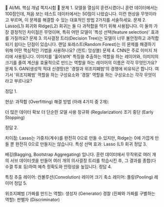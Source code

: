 🤖 AI/ML 핵심 개념 쪽지시험 🤖
문제 1.
모델을 열심히 훈련시켰더니 훈련 데이터에서는 100점인데, 처음 보는 테스트 데이터에서는 50점이 나왔습니다. 이런 현상을 무엇이라고 부르며, 이 문제를 해결할 수 있는 대표적인 방법 2가지를 서술하세요.
문제 2.
Lasso(L1) 회귀와 Ridge(L2) 회귀는 둘 다 과적합을 막기 위해 사용됩니다. 이 둘의 가장 결정적인 차이점은 무엇이며, 특히 어떤 모델이 '특성 선택(feature selection)' 효과를 가질까요?
문제 3.
의사결정 트리(Decision Tree)는 모델이 너무 불안정하고 과적합되기 쉽다는 단점이 있습니다. 랜덤 포레스트(Random Forest)는 이 문제를 해결하기 위해 어떤 핵심적인 기법을 사용하나요? (힌트: 앙상블)
문제 4.
CNN은 주로 이미지 처리에 사용됩니다. 이미지를 '훑어보며' 특징을 추출하는 역할을 하는 레이어와, 이미지의 크기를 줄여 계산을 효율적으로 만드는 역할을 하는 레이어의 이름은 각각 무엇인가요?
문제 5.
GAN(생성적 적대 신경망)은 '경찰과 위조지폐범'의 경쟁에 비유되곤 합니다. 여기서 '위조지폐범' 역할을 하는 구성요소와 '경찰' 역할을 하는 구성요소는 각각 무엇이라고 부르나요?


정답 1.

현상: 과적합 (Overfitting)
해결 방법 (아래 4가지 중 2개):

더 많은 데이터 확보
더 단순한 모델 사용
정규화 (Regularization)
조기 중단 (Early Stopping)


정답 2.

차이점: Lasso는 가중치(계수)를 완전히 0으로 만들 수 있지만, Ridge는 0에 가깝게 만들 뿐 완전히 0으로 만들지는 않습니다.
특성 선택 효과: Lasso (L1) 회귀
정답 3.

배깅(Bagging, Bootstrap Aggregating) 입니다. 훈련 데이터에서 무작위로 여러 개의 서브 데이터셋을 만들어 여러 개의 의사결정 트리를 학습시킨 후, 그 결과를 종합(다수결 투표 등)하여 예측 정확도와 안정성을 높입니다.
정답 4.

특징 추출 레이어: 컨볼루션(Convolution) 레이어
크기 축소 레이어: 풀링(Pooling) 레이어
정답 5.

위조지폐범 (가짜를 만드는 역할): 생성자 (Generator)
경찰 (진짜와 가짜를 구별하는 역할): 판별자 (Discriminator)